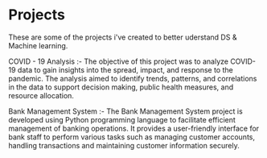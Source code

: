 # Projects
These are some of the projects i've created to better uderstand DS & Machine learning.

COVID - 19 Analysis :- The objective of this project was to analyze COVID-19 data to gain insights into the spread, impact, and response to the pandemic.
                       The analysis aimed to identify trends, patterns, and correlations in the data to support decision making, public health measures,
                       and resource allocation.

Bank Management System :- The Bank Management System project is developed using Python programming language to facilitate efficient management of banking operations.
                          It provides a user-friendly interface for bank staff to perform various tasks such as managing customer accounts, handling transactions 
                          and maintaining customer information securely.

